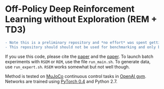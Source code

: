 # Off-Policy Deep Reinforcement Learning without Exploration (REM + TD3)

```diff
- Note this is a preliminary repository and *no effort* was spent getting REM to work well with TD3 and (as it doesn't work).
- This repository should should not be used for benchmarking and only be used a starting point for MuJoCo experiments.
```

If you use this code, please cite the [paper](https://arxiv.org/abs/1812.02900) and the [paper](https://arxiv.org/abs/1907.04543). To launch batch experiments with `RSEM` or `REM`, use the file `run_main.sh`. To generate data, use `run_expert.sh`. `RSEM` works somewhat but not well though. 

Method is tested on [MuJoCo](http://www.mujoco.org/) continuous control tasks in [OpenAI gym](https://github.com/openai/gym). 
Networks are trained using [PyTorch 0.4](https://github.com/pytorch/pytorch) and Python 2.7.
